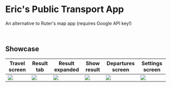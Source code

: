 # Eric's Public Transport App

An alternative to Ruter's map app (requires Google API key!)

<br/>

## Showcase

<table>
  <thead>
    <tr>
      <th> Travel screen     </th>
      <th> Result tab        </th>
      <th> Result expanded   </th>
      <th> Show result       </th>
      <th> Departures screen </th>
      <th> Settings screen   </th>
    </tr>
  </thead>
  <tbody>
    <tr>
      <td><img src="https://user-images.githubusercontent.com/47322476/207990168-4bddb224-1ff2-48c3-a1c0-b5af70999f25.png"/></td>
      <td><img src="https://user-images.githubusercontent.com/47322476/207990167-e025d5b8-be22-433d-8639-a1e722f8a9bb.png"/></td>
      <td><img src="https://user-images.githubusercontent.com/47322476/207990164-09791f80-42ef-4296-89e2-7e9b217fe96d.png"/></td>
      <td><img src="https://user-images.githubusercontent.com/47322476/207990161-418c4493-2086-471b-a001-4024e4261326.png"/></td>
      <td><img src="https://user-images.githubusercontent.com/47322476/207990158-c51b8580-ae99-4b46-bca8-379ce8d95fd0.png"/></td>
      <td><img src="https://user-images.githubusercontent.com/47322476/207990156-0038fcba-9488-46be-9dff-41241f59933d.png"/></td>
    </tr>
  </tbody>
</table>
